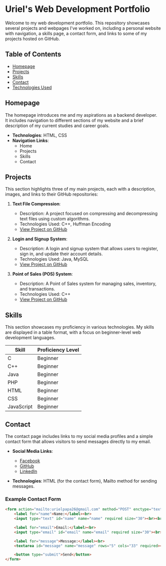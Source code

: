 # Uriel's Web Development Portfolio

Welcome to my web development portfolio. This repository showcases several projects and webpages I've worked on, including a personal website with navigation, a skills page, a contact form, and links to some of my projects hosted on GitHub.

## Table of Contents
- [Homepage](#homepage)
- [Projects](#projects)
- [Skills](#skills)
- [Contact](#contact)
- [Technologies Used](#technologies-used)

## Homepage
The homepage introduces me and my aspirations as a backend developer. It includes navigation to different sections of my website and a brief description of my current studies and career goals.

- **Technologies**: HTML, CSS
- **Navigation Links**:
  - Home
  - Projects
  - Skills
  - Contact

## Projects
This section highlights three of my main projects, each with a description, images, and links to their GitHub repositories:

1. **Text File Compression**:
   - Description: A project focused on compressing and decompressing text files using custom algorithms.
   - Technologies Used: C++, Huffman Encoding
   - [View Project on GitHub](https://github.com/Edmzzz/portfolio_webdev/tree/ba874a9a4611c7ca36e5bc2afbe010b90f3d9d65/Text%20File%20Compression)

2. **Login and Signup System**:
   - Description: A login and signup system that allows users to register, sign in, and update their account details.
   - Technologies Used: Java, MySQL
   - [View Project on GitHub](https://github.com/Edmzzz/portfolio_webdev/tree/ba874a9a4611c7ca36e5bc2afbe010b90f3d9d65/Login%20and%20Registration%20System)

3. **Point of Sales (POS) System**:
   - Description: A Point of Sales system for managing sales, inventory, and transactions.
   - Technologies Used: C++
   - [View Project on GitHub](https://github.com/Edmzzz/portfolio_webdev/tree/ba874a9a4611c7ca36e5bc2afbe010b90f3d9d65/Point%20of%20Sales)

## Skills
This section showcases my proficiency in various technologies. My skills are displayed in a table format, with a focus on beginner-level web development languages.

| Skill       | Proficiency Level |
|-------------|-------------------|
| C           | Beginner          |
| C++         | Beginner          |
| Java        | Beginner          |
| PHP         | Beginner          |
| HTML        | Beginner          |
| CSS         | Beginner          |
| JavaScript  | Beginner          |

## Contact
The contact page includes links to my social media profiles and a simple contact form that allows visitors to send messages directly to my email.

- **Social Media Links**:
  - [Facebook](https://web.facebook.com/yurieyel)
  - [GitHub](https://github.com/Edmzzz)
  - [LinkedIn](https://www.linkedin.com/in/uriel-papa-6a6244244/)
  
- **Technologies**: HTML (for the contact form), Mailto method for sending messages.

### Example Contact Form
```html
<form action="mailto:urielpapa26@gmail.com" method="POST" enctype="text/plain">
    <label for="name">Name:</label><br>
    <input type="text" id="name" name="name" required size="30"><br><br>

    <label for="email">Email:</label><br>
    <input type="email" id="email" name="email" required size="30"><br><br>

    <label for="message">Message:</label><br>
    <textarea id="message" name="message" rows="5" cols="33" required></textarea><br><br>

    <button type="submit">Send</button>
</form>
